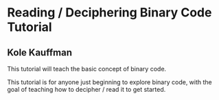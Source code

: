 # Reading / Deciphering Binary Code Tutorial
## Kole Kauffman
This tutorial will teach the basic concept of binary code. 

This tutorial is for anyone just beginning to explore binary code, with the goal of teaching how to decipher / read it to get started.
